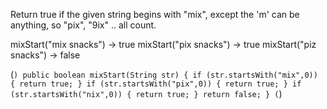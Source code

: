 Return true if the given string begins with "mix", except the 'm' can be anything, so "pix", "9ix" .. all count.

mixStart("mix snacks") → true
mixStart("pix snacks") → true
mixStart("piz snacks") → false

(```)
public boolean mixStart(String str) {
if (str.startsWith("mix",0)) {
return true;
}
if (str.startsWith("pix",0)) {
return true;
}
if (str.startsWith("nix",0)) {
return true;
}
return false;
}
(```)
